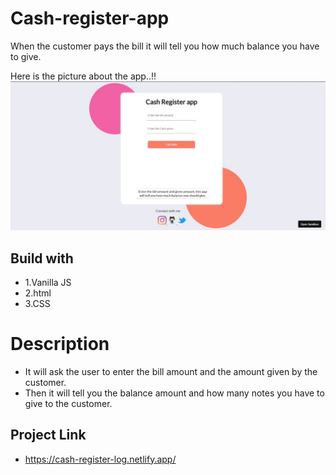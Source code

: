 # Cash-register-app
When the customer pays the bill it will tell you how much balance you have to give.

Here is the picture about the app..!!
![Screenshot](/src/screenshot.png)

## Build with
* 1.Vanilla JS
* 2.html
* 3.CSS

# Description
* It will ask the user to enter the bill amount and the amount given by the customer.
* Then it will tell you the balance amount and how many notes you have to give to the customer.

## Project Link

*  https://cash-register-log.netlify.app/
